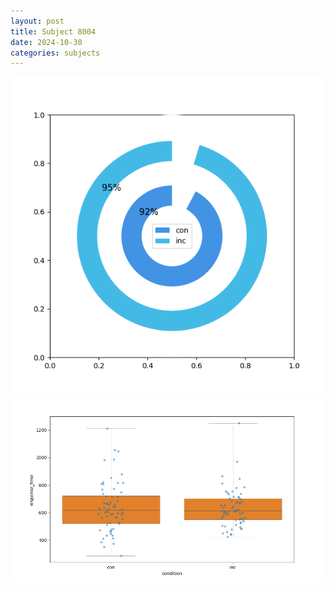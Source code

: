 ```yaml
---
layout: post
title: Subject 8004
date: 2024-10-30
categories: subjects
---
```


![](data/8004/run-7/8004_accuracy_by_condition.png)
![](data/8004/run-7/8004_rt.png)
